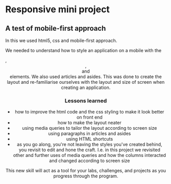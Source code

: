 # Responsive mini project 
## A test of mobile-first approach

In this we used html5, css and mobile-first approach. 

We needed to understand how to style an application on a mobile with the <main>, <header>, <footer> and <section> elements. We also used articles and asides. 
This was done to create the layout and re-familiarise ourselves with the layout and size of screen when creating an application. 

### Lessons learned

* how to improve the html code and the css styling to make it look better on front end
* how to make the layout neater 
* using media queries to tailor the layout according to screen size
* using paragraphs in articles and asides
* using HTML shortcuts
* as you go along, you're not leaving the styles you've created behind, you revisit to edit and hone the craft. I.e. in this project we revisited other and further uses of media queries and how the columns interacted and changed according to screen size


This new skill will act as a tool for your labs, challenges, and projects as you progress through the program.
